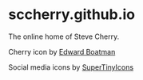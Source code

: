 # sccherry.github.io

The online home of Steve Cherry.

Cherry icon by [Edward Boatman](https://thenounproject.com/search/?q=cherry&i=646)

Social media icons by [SuperTinyIcons](https://github.com/edent/SuperTinyIcons)
